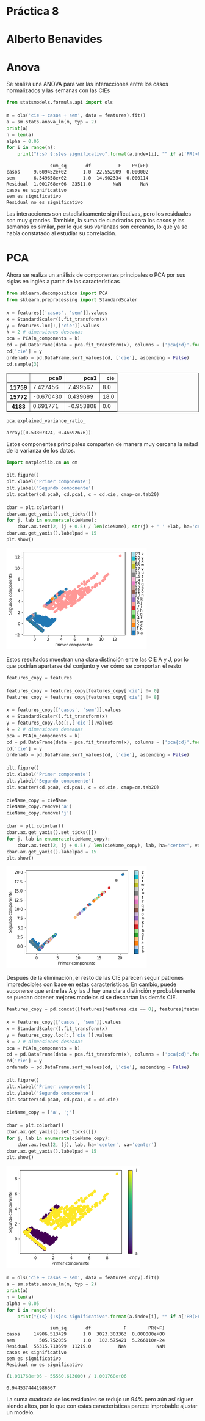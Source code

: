 # Práctica 8
# Alberto Benavides

# Anova

Se realiza una ANOVA para ver las interacciones entre los casos normalizados y las semanas con las CIEs


```python
from statsmodels.formula.api import ols

m = ols('cie ~ casos + sem', data = features).fit() 
a = sm.stats.anova_lm(m, typ = 2)
print(a)
n = len(a)
alpha = 0.05
for i in range(n):
    print("{:s} {:s}es significativo".format(a.index[i], "" if a['PR(>F)'][i] < alpha else "no "))
```

                    sum_sq       df          F    PR(>F)
    casos     9.609452e+02      1.0  22.552909  0.000002
    sem       6.349658e+02      1.0  14.902334  0.000114
    Residual  1.001768e+06  23511.0        NaN       NaN
    casos es significativo
    sem es significativo
    Residual no es significativo
    

Las interacciones son estadísticamente significativas, pero los residuales son muy grandes. También, la suma de cuadrados para los casos y las semanas es similar, por lo que sus varianzas son cercanas, lo que ya se había constatado al estudiar su correlación.

# PCA

Ahora se realiza un análisis de componentes principales o PCA por sus siglas en inglés a partir de las características


```python
from sklearn.decomposition import PCA
from sklearn.preprocessing import StandardScaler

x = features[['casos', 'sem']].values
x = StandardScaler().fit_transform(x)
y = features.loc[:,['cie']].values
k = 2 # dimensiones deseadas
pca = PCA(n_components = k)
cd = pd.DataFrame(data = pca.fit_transform(x), columns = ['pca{:d}'.format(i) for i in range(k)])
cd['cie'] = y
ordenado = pd.DataFrame.sort_values(cd, ['cie'], ascending = False)
cd.sample(3)
```




<div>
<style scoped>
    .dataframe tbody tr th:only-of-type {
        vertical-align: middle;
    }

    .dataframe tbody tr th {
        vertical-align: top;
    }

    .dataframe thead th {
        text-align: right;
    }
</style>
<table border="1" class="dataframe">
  <thead>
    <tr style="text-align: right;">
      <th></th>
      <th>pca0</th>
      <th>pca1</th>
      <th>cie</th>
    </tr>
  </thead>
  <tbody>
    <tr>
      <th>11759</th>
      <td>7.427456</td>
      <td>7.499567</td>
      <td>8.0</td>
    </tr>
    <tr>
      <th>15772</th>
      <td>-0.670430</td>
      <td>0.439099</td>
      <td>18.0</td>
    </tr>
    <tr>
      <th>4183</th>
      <td>0.691771</td>
      <td>-0.953808</td>
      <td>0.0</td>
    </tr>
  </tbody>
</table>
</div>




```python
pca.explained_variance_ratio_
```




    array([0.53307324, 0.46692676])



Estos componentes principales comparten de manera muy cercana la mitad de la varianza de los datos.


```python
import matplotlib.cm as cm

plt.figure()
plt.xlabel('Primer componente')
plt.ylabel('Segundo componente')
plt.scatter(cd.pca0, cd.pca1, c = cd.cie, cmap=cm.tab20)

cbar = plt.colorbar()
cbar.ax.get_yaxis().set_ticks([])
for j, lab in enumerate(cieName):
    cbar.ax.text(2, (j + 0.5) / len(cieName), str(j) + ' ' +lab, ha='center', va='center')
cbar.ax.get_yaxis().labelpad = 15
plt.show()
```


![png](output_63_0.png)


Estos resultados muestran una clara distinción entre las CIE A y J, por lo que podrían apartarse del conjunto y ver cómo se comportan el resto


```python
features_copy = features

features_copy = features_copy[features_copy['cie'] != 0]
features_copy = features_copy[features_copy['cie'] != 8]

x = features_copy[['casos', 'sem']].values
x = StandardScaler().fit_transform(x)
y = features_copy.loc[:,['cie']].values
k = 2 # dimensiones deseadas
pca = PCA(n_components = k)
cd = pd.DataFrame(data = pca.fit_transform(x), columns = ['pca{:d}'.format(i) for i in range(k)])
cd['cie'] = y
ordenado = pd.DataFrame.sort_values(cd, ['cie'], ascending = False)

plt.figure()
plt.xlabel('Primer componente')
plt.ylabel('Segundo componente')
plt.scatter(cd.pca0, cd.pca1, c = cd.cie, cmap=cm.tab20)

cieName_copy = cieName
cieName_copy.remove('a')
cieName_copy.remove('j')

cbar = plt.colorbar()
cbar.ax.get_yaxis().set_ticks([])
for j, lab in enumerate(cieName_copy):
    cbar.ax.text(2, (j + 0.5) / len(cieName_copy), lab, ha='center', va='center')
cbar.ax.get_yaxis().labelpad = 15
plt.show()
```


![png](output_65_0.png)


Después de la eliminación, el resto de las CIE parecen seguir patrones impredecibles con base en estas características. En cambio, puede suponerse que entre las A y las J hay una clara distinción y probablemente se puedan obtener mejores modelos si se descartan las demás CIE.


```python
features_copy = pd.concat([features[features.cie == 0], features[features.cie == 8]])

x = features_copy[['casos', 'sem']].values
x = StandardScaler().fit_transform(x)
y = features_copy.loc[:,['cie']].values
k = 2 # dimensiones deseadas
pca = PCA(n_components = k)
cd = pd.DataFrame(data = pca.fit_transform(x), columns = ['pca{:d}'.format(i) for i in range(k)])
cd['cie'] = y
ordenado = pd.DataFrame.sort_values(cd, ['cie'], ascending = False)

plt.figure()
plt.xlabel('Primer componente')
plt.ylabel('Segundo componente')
plt.scatter(cd.pca0, cd.pca1, c = cd.cie)

cieName_copy = ['a', 'j']

cbar = plt.colorbar()
cbar.ax.get_yaxis().set_ticks([])
for j, lab in enumerate(cieName_copy):
    cbar.ax.text(2, (j), lab, ha='center', va='center')
cbar.ax.get_yaxis().labelpad = 15
plt.show()
```


![png](output_67_0.png)



```python
m = ols('cie ~ casos + sem', data = features_copy).fit() 
a = sm.stats.anova_lm(m, typ = 2)
print(a)
n = len(a)
alpha = 0.05
for i in range(n):
    print("{:s} {:s}es significativo".format(a.index[i], "" if a['PR(>F)'][i] < alpha else "no "))
```

                    sum_sq       df            F        PR(>F)
    casos     14906.513429      1.0  3023.303363  0.000000e+00
    sem         505.752055      1.0   102.575421  5.266110e-24
    Residual  55315.710699  11219.0          NaN           NaN
    casos es significativo
    sem es significativo
    Residual no es significativo
    


```python
(1.001768e+06 - 55560.613600) / 1.001768e+06
```




    0.9445374441986567



La suma cuadrada de los residuales se redujo un 94% pero aún así siguen siendo altos, por lo que con estas características parece improbable ajustar un modelo.